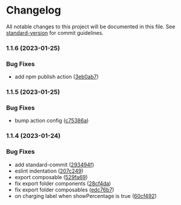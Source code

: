 # Changelog

All notable changes to this project will be documented in this file. See [standard-version](https://github.com/conventional-changelog/standard-version) for commit guidelines.

### 1.1.6 (2023-01-25)


### Bug Fixes

* add npm publish action ([3eb0ab7](https://github.com/teonji/nuxt-battery/commit/3eb0ab76fef477687700a54f58f233772670d654))

### 1.1.5 (2023-01-25)


### Bug Fixes

* bump action config ([c75386a](https://github.com/teonji/nuxt-battery/commit/c75386a867bc3a43afb960cfe609344841c9ad5f))

### 1.1.4 (2023-01-24)


### Bug Fixes

* add standard-commit ([293494f](https://github.com/teonji/nuxt-battery/commit/293494f173707b96f925a7f411adc992cca3545c))
* eslint indentation ([207c249](https://github.com/teonji/nuxt-battery/commit/207c249e6c9dc0ad7fcc9a9c961163dd594ad177))
* export composable ([529fa69](https://github.com/teonji/nuxt-battery/commit/529fa6949e9697cd3e26c78f1b87744da8bf8e2f))
* fix export folder components ([28cf4da](https://github.com/teonji/nuxt-battery/commit/28cf4dadf3aac595430a7e7c6bd23ee6f23aafee))
* fix export folder composables ([edc76b7](https://github.com/teonji/nuxt-battery/commit/edc76b76aa940710e745fab2509b28876deb2619))
* on charging label when showPercentage is true ([60cf492](https://github.com/teonji/nuxt-battery/commit/60cf492a2d0bfbf7f6dd9d9edda4a73969ea7cb6))

